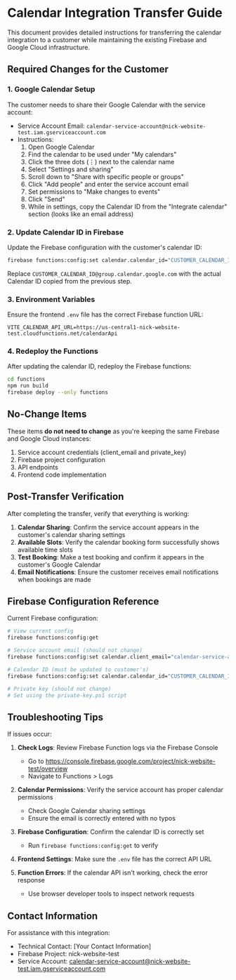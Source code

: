 # Calendar Integration Transfer Guide

This document provides detailed instructions for transferring the calendar integration to a customer while maintaining the existing Firebase and Google Cloud infrastructure.

## Required Changes for the Customer

### 1. Google Calendar Setup

The customer needs to share their Google Calendar with the service account:

- Service Account Email: `calendar-service-account@nick-website-test.iam.gserviceaccount.com`
- Instructions:
  1. Open Google Calendar
  2. Find the calendar to be used under "My calendars"
  3. Click the three dots (⋮) next to the calendar name
  4. Select "Settings and sharing"
  5. Scroll down to "Share with specific people or groups"
  6. Click "Add people" and enter the service account email
  7. Set permissions to "Make changes to events"
  8. Click "Send"
  9. While in settings, copy the Calendar ID from the "Integrate calendar" section (looks like an email address)

### 2. Update Calendar ID in Firebase

Update the Firebase configuration with the customer's calendar ID:

```bash
firebase functions:config:set calendar.calendar_id="CUSTOMER_CALENDAR_ID@group.calendar.google.com"
```

Replace `CUSTOMER_CALENDAR_ID@group.calendar.google.com` with the actual Calendar ID copied from the previous step.

### 3. Environment Variables

Ensure the frontend `.env` file has the correct Firebase function URL:

```
VITE_CALENDAR_API_URL=https://us-central1-nick-website-test.cloudfunctions.net/calendarApi
```

### 4. Redeploy the Functions

After updating the calendar ID, redeploy the Firebase functions:

```bash
cd functions
npm run build
firebase deploy --only functions
```

## No-Change Items

These items **do not need to change** as you're keeping the same Firebase and Google Cloud instances:

1. Service account credentials (client_email and private_key)
2. Firebase project configuration
3. API endpoints
4. Frontend code implementation

## Post-Transfer Verification

After completing the transfer, verify that everything is working:

1. **Calendar Sharing**: Confirm the service account appears in the customer's calendar sharing settings
2. **Available Slots**: Verify the calendar booking form successfully shows available time slots
3. **Test Booking**: Make a test booking and confirm it appears in the customer's Google Calendar
4. **Email Notifications**: Ensure the customer receives email notifications when bookings are made

## Firebase Configuration Reference

Current Firebase configuration:

```bash
# View current config
firebase functions:config:get

# Service account email (should not change)
firebase functions:config:set calendar.client_email="calendar-service-account@nick-website-test.iam.gserviceaccount.com"

# Calendar ID (must be updated to customer's)
firebase functions:config:set calendar.calendar_id="CUSTOMER_CALENDAR_ID@group.calendar.google.com"

# Private key (should not change)
# Set using the private-key.ps1 script
```

## Troubleshooting Tips

If issues occur:

1. **Check Logs**: Review Firebase Function logs via the Firebase Console
   - Go to https://console.firebase.google.com/project/nick-website-test/overview
   - Navigate to Functions > Logs

2. **Calendar Permissions**: Verify the service account has proper calendar permissions
   - Check Google Calendar sharing settings
   - Ensure the email is correctly entered with no typos

3. **Firebase Configuration**: Confirm the calendar ID is correctly set
   - Run `firebase functions:config:get` to verify

4. **Frontend Settings**: Make sure the `.env` file has the correct API URL

5. **Function Errors**: If the calendar API isn't working, check the error response
   - Use browser developer tools to inspect network requests

## Contact Information

For assistance with this integration:
- Technical Contact: [Your Contact Information]
- Firebase Project: nick-website-test
- Service Account: calendar-service-account@nick-website-test.iam.gserviceaccount.com 